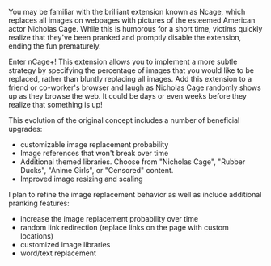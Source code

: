 You may be familiar with the brilliant extension known as Ncage, which replaces all images on webpages with pictures of the esteemed American actor Nicholas Cage. While this is humorous for a short time, victims quickly realize that they've been pranked and promptly disable the extension, ending the fun prematurely.

Enter nCage+! This extension allows you to implement a more subtle strategy by specifying the percentage of images that you would like to be replaced, rather than bluntly replacing all images. Add this extension to a friend or co-worker's browser and laugh as Nicholas Cage randomly shows up as they browse the web. It could be days or even weeks before they realize that something is up!

This evolution of the original concept includes a number of beneficial upgrades:
- customizable image replacement probability
- Image references that won't break over time
- Additional themed libraries. Choose from "Nicholas Cage", "Rubber Ducks", "Anime Girls", or "Censored" content.
- Improved image resizing and scaling


I plan to refine the image replacement behavior as well as include additional pranking features:
- increase the image replacement probability over time
- random link redirection (replace links on the page with custom locations)
- customized image libraries
- word/text replacement
